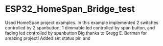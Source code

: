 # ESP32_HomeSpan_Bridge_test
Used HomeSpan project examples.
In this example implemented 2 switches controlled by 2 spanbutton, 1 dimmable led controlled by span button, 
and fading led controlled by spanbutton
Big thanks to Gregg E. Berman for amazing project!
Added set status pin and 
